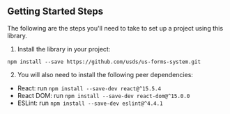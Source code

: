## Getting Started Steps

The following are the steps you'll need to take to set up a project using this library.

1. Install the library in your project:

`npm install --save https://github.com/usds/us-forms-system.git`

2. You will also need to install the following peer dependencies:

- React: run `npm install --save-dev react@^15.5.4`
- React DOM: run `npm install --save-dev react-dom@^15.0.0`
- ESLint: run `npm install --save-dev eslint@^4.4.1`

